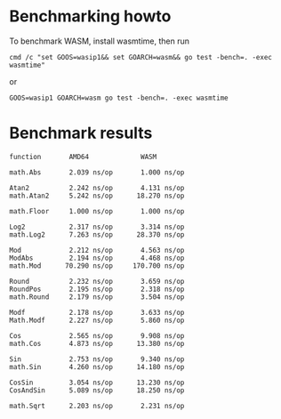 # Benchmarking howto

To benchmark WASM, install wasmtime, then run

    cmd /c "set GOOS=wasip1&& set GOARCH=wasm&& go test -bench=. -exec wasmtime"

or

    GOOS=wasip1 GOARCH=wasm go test -bench=. -exec wasmtime

# Benchmark results

    function       AMD64             WASM

    math.Abs       2.039 ns/op       1.000 ns/op

    Atan2          2.242 ns/op       4.131 ns/op
    math.Atan2     5.242 ns/op      18.270 ns/op

    math.Floor     1.000 ns/op       1.000 ns/op

    Log2           2.317 ns/op       3.314 ns/op
    math.Log2      7.263 ns/op      28.370 ns/op

    Mod            2.212 ns/op       4.563 ns/op
    ModAbs         2.194 ns/op       4.468 ns/op
    math.Mod      70.290 ns/op     170.700 ns/op

    Round          2.232 ns/op       3.659 ns/op
    RoundPos       2.195 ns/op       2.318 ns/op
    math.Round     2.179 ns/op       3.504 ns/op

    Modf           2.178 ns/op       3.633 ns/op
    Math.Modf      2.227 ns/op       5.860 ns/op

    Cos            2.565 ns/op       9.908 ns/op
    math.Cos       4.873 ns/op      13.380 ns/op

    Sin            2.753 ns/op       9.340 ns/op
    math.Sin       4.260 ns/op      14.180 ns/op

    CosSin         3.054 ns/op      13.230 ns/op
    CosAndSin      5.089 ns/op      18.250 ns/op

    math.Sqrt      2.203 ns/op       2.231 ns/op
